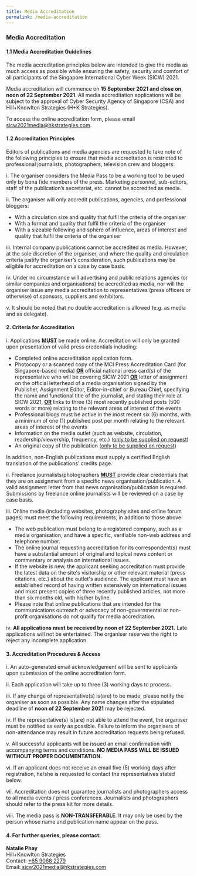 ```yaml
---
title: Media Accreditation
permalink: /media-accreditation
---
```

### **Media Accreditation**

#### 1.1 Media Accreditation Guidelines

The media accreditation principles below are intended to give the media as much access as possible while ensuring the safety, security and comfort of all participants of the Singapore International Cyber Week (SICW) 2021.

Media accreditation will commence on **15 September 2021 and close on noon of 22 September 2021**. All media accreditation applications will be subject to the approval of Cyber Security Agency of Singapore (CSA) and Hill+Knowlton Strategies (H+K Strategies).

To access the online accreditation form, please email [sicw2021media@hkstrategies.com](mailto:sicw2021media@hkstrategies.com). 

#### 1.2 Accreditation Principles

Editors of publications and media agencies are requested to take note of the following principles to ensure that media accreditation is restricted to professional journalists, photographers, television crew and bloggers:

i. The organiser considers the Media Pass to be a working tool to be used only by bona fide members of the press. Marketing personnel, sub-editors, staff of the publication’s secretariat, etc. cannot be accredited as media.

ii. The organiser will only accredit publications, agencies, and professional bloggers:

+ With a circulation size and quality that fulfil the criteria of the organiser
+ With a format and quality that fulfil the criteria of the organiser
+ With a sizeable following and sphere of influence, areas of interest and quality that fulfil the criteria of the organiser

iii. Internal company publications cannot be accredited as media. However, at the sole discretion of the organiser, and where the quality and circulation criteria justify the organiser’s consideration, such publications may be eligible for accreditation on a case by case basis. 

iv. Under no circumstance will advertising and public relations agencies (or similar companies and organisations) be accredited as media, nor will the organiser issue any media accreditation to representatives (press officers or otherwise) of sponsors, suppliers and exhibitors.

v. It should be noted that no double accreditation is allowed (e.g. as media and as delegate).

#### 2. Criteria for Accreditation

i. Applications **<u>MUST</u>** be made online. Accreditation will only be granted upon presentation of valid press credentials including:

+ Completed online accreditation application form.
+ Photocopy or a scanned copy of the MCI Press Accreditation Card (for Singapore-based media) **<u>OR</u>** official national press card(s) of the representative who will be covering SICW 2021 **<u>OR</u>** letter of assignment on the official letterhead of a media organisation signed by the Publisher, Assignment Editor, Editor-in-chief or Bureau Chief, specifying the name and functional title of the journalist, and stating their role at SICW 2021, **<u>OR</u>** links to three (3) most recently published posts (500 words or more) relating to the relevant areas of interest of the events
+ Professional blogs must be active in the most recent six (6) months, with a minimum of one (1) published post per month relating to the relevant areas of interest of the events
+ Information on the media outlet (such as website, circulation, readership/viewership, frequency, etc.) (<u>only to be supplied on request</u>)
+ An original copy of the publication (<u>only to be supplied on request</u>)

In addition, non-English publications must supply a certified English translation of the publications’ credits page.

ii. Freelance journalists/photographers **<u>MUST</u>** provide clear credentials that they are on assignment from a specific news organisation/publication. A valid assignment letter from that news organisation/publication is required. Submissions by freelance online journalists will be reviewed on a case by case basis.

iii. Online media (including websites, photography sites and online forum pages) must meet the following requirements, in addition to those above:

+ The web publication must belong to a registered company, such as a media organisation, and have a specific, verifiable non-web address and telephone number.
+ The online journal requesting accreditation for its correspondent(s) must have a substantial amount of original and topical news content or commentary or analysis on international issues.
+ If the website is new, the applicant seeking accreditation must provide the latest data on the site's visitorship or other relevant material (press citations, etc.) about the outlet's audience. The applicant must have an established record of having written extensively on international issues and must present copies of three recently published articles, not more than six months old, with his/her byline.
+ Please note that online publications that are intended for the communications outreach or advocacy of non-governmental or non-profit organisations do not qualify for media accreditation.

iv. **All applications must be received by noon of 22 September 2021.** Late applications will not be entertained. The organiser reserves the right to reject any incomplete application.

#### 3\. Accreditation Procedures &amp; Access

i. An auto-generated email acknowledgement will be sent to applicants upon submission of the online accreditation form.

ii. Each application will take up to three (3) working days to process.

iii. If any change of representative(s) is(are) to be made, please notify the organiser as soon as possible. Any name changes after the stipulated deadline of **noon of 22 September 2021** may be rejected.

iv. If the representative(s) is(are) not able to attend the event, the organiser must be notified as early as possible. Failure to inform the organisers of non-attendance may result in future accreditation requests being refused.

v. All successful applicants will be issued an email confirmation with accompanying terms and conditions. **NO MEDIA PASS WILL BE ISSUED WITHOUT PROPER DOCUMENTATION.**

vi.	If an applicant does not receive an email five (5) working days after registration, he/she is requested to contact the representatives stated below.

vii.	Accreditation does not guarantee journalists and photographers access to all media events / press conferences. Journalists and photographers should refer to the press kit for more details.

viii.	The media pass is **NON-TRANSFERABLE**. It may only be used by the person whose name and publication name appear on the pass.

#### 4.   For further queries, please contact:

**Natalie Phay**  
Hill+Knowlton Strategies  
Contact: [+65 9068 2279](tel:+6590682279)  
Email:[ sicw2021media@hkstrategies.com](mailto:sicw2021media@hkstrategies.com)
